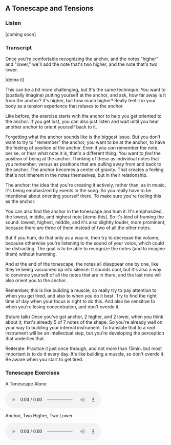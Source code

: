 ## A Tonescape and Tensions



### Listen



[coming soon]




### Transcript

Once you're comfortable recognizing the anchor, and the notes "higher" and "lower," we'll add the note that's two higher, and the note that's two lower. 

[demo it]

This can be a bit more challenging, but It's the same technique. You want to (spatially imagine) putting yourself at the anchor, and ask, how far away is it from the anchor? it's higher, but how much higher? Really feel it in your body as a tension experience that relaxes to the anchor.

Like before, the exercise starts with the anchor to help you get oriented to the anchor. If you get lost, you can also just listen and wait until you hear another anchor to orient yourself back to it.

Forgetting what the anchor sounds like is the biggest issue. But you don't want to try to "remember" the anchor, you want to *be* at the anchor, to have the feeling of position *at* the anchor. Even if you *can* remember the note, per se, or hear what note it is, that's a different thing. You want to *feel* the position of being at the anchor. Thinking of these as individual notes that you remember, versus as positions that are pulling away from and back to the anchor. The anchor becomes a center of gravity. That creates a feeling that's not inherent in the notes themselves, but in their relationship.

The anchor: the idea that you're creating it actively, rather than, as in music, it's being emphasized by events in the song. So you really have to be intentional about orienting yourself there. To make sure you're feeling this as the anchor.

You can also find the anchor in the tonescape and hum it. It's emphasized, the lowest, middle, and highest note [demo this]. So it's kind of framing the sound: lowest, highest, middle, and it's also slightly louder, more prominent, because there are three of them instead of two of all the other notes.

But if you hum, do that only as a way in, then try to decrease the volume, because otherwise you're listening to the sound of your voice, which could be distracting. The goal is to be able to recognize the notes (and to imagine them) without humming.

And at the end of the tonescape, the notes all disappear one by one, like they're being vacuumed up into silence. It sounds cool, but it's also a way to convince yourself of all the notes that are in there, and the last note will also orient you to the anchor.

Remember, this is like building a muscle, so really try to pay attention to when you get tired, and also to when you do it best. Try to find the right time of day when your focus is right to do this. And also be sensitive to when you're losing concentration, and don't overdo it.



(future talk) Once you've got anchor, 2 higher, and 2 lower, when you think about it, that's already 5 of 7 notes of the shape. So you're already well on your way to building your internal instrument. To translate that to a *real* instrument will be an intellectual step, but you're developing the perception that underlies that.



Reiterate: Practice it just once through, and not more than 15min. but most important is to do it every day. It's like building a muscle, so don't overdo it. Be aware when you start to get tired. 



### Tonescape Exercises

A Tonescape Alone

<audio
    controls
    src="../media/tonescapes_0.mp3">
        <a href="../media/tonescapes_0.mp3"></a>
</audio>

Anchor, Two Higher, Two Lower

<audio
    controls
    src="../media/tonescapes_2.mp3">
        <a href="../media/tonescapes_2.mp3"></a>
</audio>